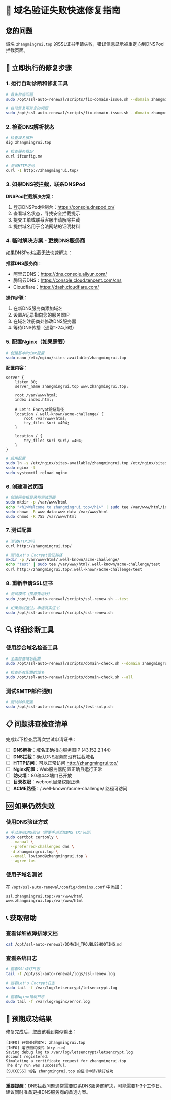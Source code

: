 # 🚀 域名验证失败快速修复指南

## 您的问题
域名 `zhangmingrui.top` 的SSL证书申请失败，错误信息显示被重定向到DNSPod拦截页面。

## 🔧 立即执行的修复步骤

### 1. 运行自动诊断和修复工具

```bash
# 首先检查问题
sudo /opt/ssl-auto-renewal/scripts/fix-domain-issue.sh --domain zhangmingrui.top --check-only

# 自动修复可修复的问题
sudo /opt/ssl-auto-renewal/scripts/fix-domain-issue.sh --domain zhangmingrui.top --auto
```

### 2. 检查DNS解析状态

```bash
# 检查域名解析
dig zhangmingrui.top

# 检查服务器IP
curl ifconfig.me

# 测试HTTP访问
curl -I http://zhangmingrui.top/
```

### 3. 如果DNS被拦截，联系DNSPod

**DNSPod拦截解决方案**：
1. 登录DNSPod控制台：https://console.dnspod.cn/
2. 查看域名状态，寻找安全拦截提示
3. 提交工单或联系客服申请解除拦截
4. 提供域名用于合法网站的证明材料

### 4. 临时解决方案 - 更换DNS服务商

如果DNSPod拦截无法快速解决：

**推荐DNS服务商**：
- 阿里云DNS：https://dns.console.aliyun.com/
- 腾讯云DNS：https://console.cloud.tencent.com/cns
- Cloudflare：https://dash.cloudflare.com/

**操作步骤**：
1. 在新DNS服务商添加域名
2. 设置A记录指向您的服务器IP
3. 在域名注册商处修改DNS服务器
4. 等待DNS传播（通常1-24小时）

### 5. 配置Nginx（如果需要）

```bash
# 创建基本Nginx配置
sudo nano /etc/nginx/sites-available/zhangmingrui.top
```

**配置内容**：
```nginx
server {
    listen 80;
    server_name zhangmingrui.top www.zhangmingrui.top;
    
    root /var/www/html;
    index index.html;
    
    # Let's Encrypt验证路径
    location /.well-known/acme-challenge/ {
        root /var/www/html;
        try_files $uri =404;
    }
    
    location / {
        try_files $uri $uri/ =404;
    }
}
```

```bash
# 启用配置
sudo ln -s /etc/nginx/sites-available/zhangmingrui.top /etc/nginx/sites-enabled/
sudo nginx -t
sudo systemctl reload nginx
```

### 6. 创建测试页面

```bash
# 创建网站根目录和测试页面
sudo mkdir -p /var/www/html
echo "<h1>Welcome to zhangmingrui.top</h1>" | sudo tee /var/www/html/index.html
sudo chown -R www-data:www-data /var/www/html
sudo chmod -R 755 /var/www/html
```

### 7. 测试配置

```bash
# 测试HTTP访问
curl http://zhangmingrui.top/

# 测试Let's Encrypt验证路径
mkdir -p /var/www/html/.well-known/acme-challenge/
echo "test" | sudo tee /var/www/html/.well-known/acme-challenge/test
curl http://zhangmingrui.top/.well-known/acme-challenge/test
```

### 8. 重新申请SSL证书

```bash
# 测试模式（推荐先运行）
sudo /opt/ssl-auto-renewal/scripts/ssl-renew.sh --test

# 如果测试通过，申请真实证书
sudo /opt/ssl-auto-renewal/scripts/ssl-renew.sh
```

## 🔍 详细诊断工具

### 使用综合域名检查工具

```bash
# 全面检查域名配置
sudo /opt/ssl-auto-renewal/scripts/domain-check.sh --domain zhangmingrui.top --webroot /var/www/html

# 检查所有配置的域名
sudo /opt/ssl-auto-renewal/scripts/domain-check.sh --all
```

### 测试SMTP邮件通知

```bash
# 测试邮件配置
sudo /opt/ssl-auto-renewal/scripts/test-smtp.sh
```

## 📋 问题排查检查清单

完成以下检查后再次尝试申请证书：

- [ ] **DNS解析**：域名正确指向服务器IP (43.152.2.144)
- [ ] **DNS拦截**：确认DNS服务商没有拦截域名
- [ ] **HTTP访问**：可以正常访问 http://zhangmingrui.top/
- [ ] **Nginx配置**：Web服务器配置正确且运行正常
- [ ] **防火墙**：80和443端口已开放
- [ ] **目录权限**：webroot目录权限正确
- [ ] **ACME路径**：/.well-known/acme-challenge/ 路径可访问

## 🆘 如果仍然失败

### 使用DNS验证方式

```bash
# 手动使用DNS验证（需要手动添加DNS TXT记录）
sudo certbot certonly \
  --manual \
  --preferred-challenges dns \
  -d zhangmingrui.top \
  --email lovisnd@zhangmingrui.top \
  --agree-tos
```

### 使用子域名测试

在 `/opt/ssl-auto-renewal/config/domains.conf` 中添加：
```
ssl.zhangmingrui.top:/var/www/html
www.zhangmingrui.top:/var/www/html
```

## 📞 获取帮助

### 查看详细故障排除文档
```bash
cat /opt/ssl-auto-renewal/DOMAIN_TROUBLESHOOTING.md
```

### 查看系统日志
```bash
# 查看SSL续订日志
tail -f /opt/ssl-auto-renewal/logs/ssl-renew.log

# 查看Let's Encrypt日志
sudo tail -f /var/log/letsencrypt/letsencrypt.log

# 查看Nginx错误日志
sudo tail -f /var/log/nginx/error.log
```

## 🎯 预期成功结果

修复完成后，您应该看到类似输出：

```
[INFO] 开始处理域名: zhangmingrui.top
[INFO] 运行测试模式（dry-run）
Saving debug log to /var/log/letsencrypt/letsencrypt.log
Account registered.
Simulating a certificate request for zhangmingrui.top
The dry run was successful.
[SUCCESS] 域名 zhangmingrui.top 的证书申请/续订成功
```

---

**重要提醒**：DNS拦截问题通常需要联系DNS服务商解决，可能需要1-3个工作日。建议同时准备更换DNS服务商的备选方案。